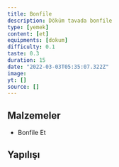 ```yaml
---
title: Bonfile
description: Döküm tavada bonfile
type: [yemek]
content: [et]
equipments: [dokum]
difficulty: 0.1
taste: 0.3
duration: 15
date: "2022-03-03T05:35:07.322Z"
image: 
yt: []
source: []
---
```


## Malzemeler
- Bonfile Et

## Yapılışı

